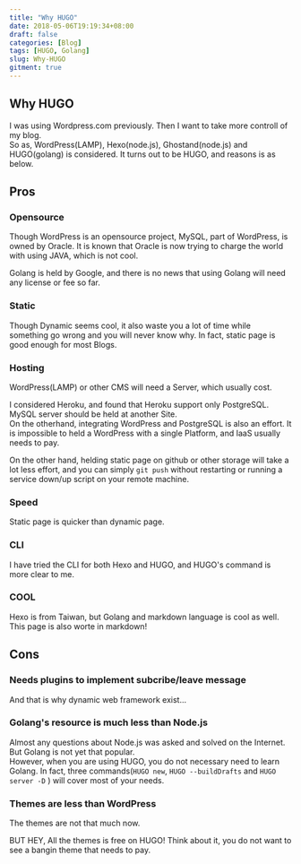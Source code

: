 ```yaml
---
title: "Why HUGO"
date: 2018-05-06T19:19:34+08:00
draft: false
categories: [Blog]
tags: [HUGO, Golang]
slug: Why-HUGO
gitment: true
---
```




## Why HUGO
I was using Wordpress.com previously. Then I want to take more controll of my blog.  
So as, WordPress(LAMP), Hexo(node.js), Ghostand(node.js) and HUGO(golang) is considered. It turns out to be HUGO, and reasons is as below.
## Pros
### Opensource
Though WordPress is an opensource project, MySQL, part of WordPress, is owned by Oracle. It is known that Oracle is now trying to charge the world with using JAVA, which is not cool.

Golang is held by Google, and there is no news that using Golang will need any license or fee so far.

### Static
Though Dynamic seems cool, it also waste you a lot of time while something go wrong and you will never know why. In fact, static page is good enough for most Blogs.

### Hosting
WordPress(LAMP) or other CMS will need a Server, which usually cost.

I considered Heroku, and found that Heroku support only PostgreSQL. MySQL server should be held at another Site.  
On the otherhand, integrating WordPress and PostgreSQL is also an effort. It is impossible to held a WordPress with a single Platform, and IaaS usually needs to pay.  

On the other hand, helding static page on github or other storage will take a lot less effort, and you can simply `git push` without restarting or running a service down/up script on your remote machine.

### Speed
Static page is quicker than dynamic page.  
### CLI
I have tried the CLI for both Hexo and HUGO, and HUGO's command is more clear to me.  
### COOL
Hexo is from Taiwan, but Golang and markdown language is cool as well. This page is also worte in markdown!  

## Cons

### Needs plugins to implement subcribe/leave message
And that is why dynamic web framework exist...

### Golang's resource is much less than Node.js
Almost any questions about Node.js was asked and solved on the Internet. But Golang is not yet that popular.  
However, when you are using HUGO, you do not necessary need to learn Golang. In fact, three commands(`HUGO new`, `HUGO --buildDrafts` and `HUGO server -D` ) will cover most of your needs.  

### Themes are less than WordPress
The themes are not that much now.

BUT HEY, All the themes is free on HUGO! Think about it, you do not want to see a bangin theme that needs to pay. 

